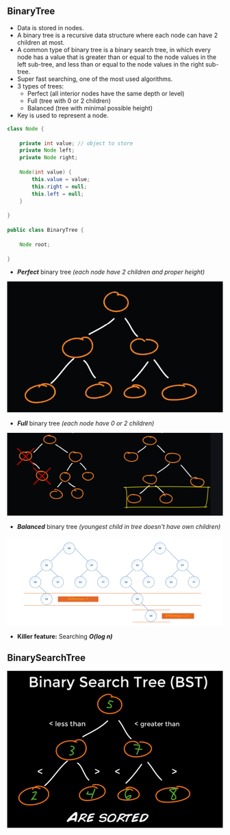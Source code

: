 ## BinaryTree

- Data is stored in nodes.
- A binary tree is a recursive data structure where each node can have 
2 children at most.
- A common type of binary tree is a binary search tree, in which every 
node has a value that is greater than or equal to the node values in the 
left sub-tree, and less than or equal to the node values in the right 
sub-tree.
- Super fast searching, one of the most used algorithms.
- 3 types of trees:
    - Perfect (all interior nodes have the same depth or level)
    - Full (tree with 0 or 2 children)
    - Balanced (tree with minimal possible height)
- Key is used to represent a node.

```java
class Node {

    private int value; // object to store
    private Node left; 
    private Node right;

    Node(int value) {
        this.value = value;
        this.right = null;
        this.left = null;
    }

}

public class BinaryTree {

    Node root;

}
```

* ***Perfect*** binary tree *(each node have 2 children and proper height)*

![queue](../images/binary-tree-perfect.png)

* ***Full*** binary tree *(each node have 0 or 2 children)*

![queue](../images/binary-tree-full.png)

* ***Balanced*** binary tree *(youngest child in tree doesn't have own 
children)*

![queue](../images/binary-tree-balanced.png)

- **Killer feature:** Searching ***O(log n)***

## BinarySearchTree

![queue](../images/binary-search-tree.png)
